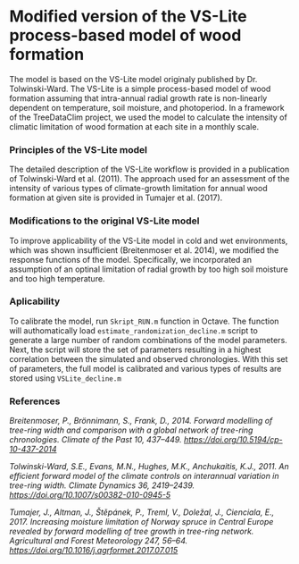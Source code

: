 # Modified version of the VS-Lite process-based model of wood formation 

The model is based on the VS-Lite model originaly published by Dr. Tolwinski-Ward. The VS-Lite is a simple process-based model of wood formation assuming that intra-annual radial growth rate is non-linearly dependent on temperature, soil moisture, and photoperiod. In a framework of the TreeDataClim project, we used the model to calculate the intensity of climatic limitation of wood formation at each site in a monthly scale.

### Principles of the VS-Lite model
The detailed description of the VS-Lite workflow is provided in a publication of Tolwinski-Ward et al. (2011). The approach used for an assessment of the intensity of various types of climate-growth limitation for annual wood formation at given site is provided in Tumajer et al. (2017).

### Modifications to the original VS-Lite model
To improve applicability of the VS-Lite model in cold and wet environments, which was shown insufficient (Breitenmoser et al. 2014), we modified the response functions of the model. Specifically, we incorporated an assumption of an optinal limitation of radial growth by too high soil moisture and too high temperature.

### Aplicability
To calibrate the model, run `Skript_RUN.m` function in Octave. The function will authomatically load `estimate_randomization_decline.m` script to generate a large number of random combinations of the model parameters. Next, the script will store the set of parameters resulting in a highest correlation between the simulated and observed chronologies. With this set of parameters, the full model is calibrated and various types of results are stored using `VSLite_decline.m`

### References
*Breitenmoser, P., Brönnimann, S., Frank, D., 2014. Forward modelling of tree-ring width and comparison with a global network of tree-ring chronologies. Climate of the Past 10, 437–449. https://doi.org/10.5194/cp-10-437-2014*

*Tolwinski-Ward, S.E., Evans, M.N., Hughes, M.K., Anchukaitis, K.J., 2011. An efficient forward model of the climate controls on interannual variation in tree-ring width. Climate Dynamics 36, 2419–2439. https://doi.org/10.1007/s00382-010-0945-5*

*Tumajer, J., Altman, J., Štěpánek, P., Treml, V., Doležal, J., Cienciala, E., 2017. Increasing moisture limitation of Norway spruce in Central Europe revealed by forward modelling of tree growth in tree-ring network. Agricultural and Forest Meteorology 247, 56–64. https://doi.org/10.1016/j.agrformet.2017.07.015*
